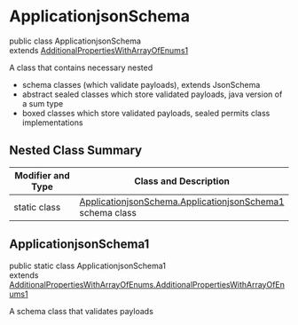 # ApplicationjsonSchema
public class ApplicationjsonSchema<br>
extends [AdditionalPropertiesWithArrayOfEnums1](../../../../../../../../../components/schemas/AdditionalPropertiesWithArrayOfEnums.md#additionalpropertieswitharrayofenums)

A class that contains necessary nested
- schema classes (which validate payloads), extends JsonSchema
- abstract sealed classes which store validated payloads, java version of a sum type
- boxed classes which store validated payloads, sealed permits class implementations

## Nested Class Summary
| Modifier and Type | Class and Description |
| ----------------- | ---------------------- |
| static class | [ApplicationjsonSchema.ApplicationjsonSchema1](#applicationjsonschema1)<br> schema class |

## ApplicationjsonSchema1
public static class ApplicationjsonSchema1<br>
extends [AdditionalPropertiesWithArrayOfEnums.AdditionalPropertiesWithArrayOfEnums1](../../../../../../../../../components/schemas/AdditionalPropertiesWithArrayOfEnums.md#additionalpropertieswitharrayofenums1)

A schema class that validates payloads
